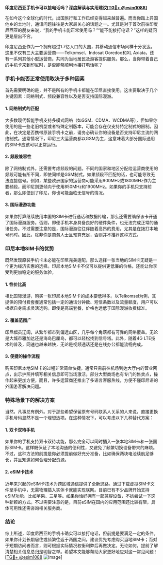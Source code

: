 **印度尼西亚手机卡可以接电话吗？深度解读与实用建议[[TG💪+ @esim1088](https://t.me/s/esim1088)]**

在如今这个全球化的时代，出国旅行和工作已经变得越来越普遍。而当你踏上异国他乡的土地时，通讯问题往往是大家最关心的话题之一。尤其是对于首次前往印度尼西亚的朋友来说，“我的手机卡能正常使用吗？”“能不能接打电话？”这样的疑问更是层出不穷。

印度尼西亚作为一个拥有超过1.7亿人口的大国，其移动通信市场同样十分发达。这里不仅有三大主要运营商——Telkomsel、Indosat Ooredoo和XL Axiata，还有一系列其他小型运营商，共同为当地居民及游客提供服务。那么，当你带着自己的手机卡来到印尼时，是否能够顺利地接打电话呢？

### 手机卡能否正常使用取决于多种因素

首先需要明确的是，并不是所有的手机卡都能在印尼直接使用。这主要取决于几个关键因素：网络制式、频段兼容性以及是否支持国际漫游。

#### 1. 网络制式的匹配

大多数现代智能手机支持多模式网络（如GSM、CDMA、WCDMA等），但如果你使用的是一些老旧机型或者特殊定制版本，可能会存在仅支持特定制式的限制。因此，在决定是否携带原装手机卡之前，请务必确认你的设备是否支持印尼主流的网络制式。通常情况下，印尼三大运营商都以GSM为主，这意味着大部分国际通用的SIM卡应该可以正常运行。

#### 2. 频段兼容性

除了网络制式外，还需要考虑频段的问题。不同的国家和地区分配给运营商使用的频段可能有所不同，即使同样是GSM制式，如果频段不匹配的话，也可能导致无法连接信号。例如，某些欧洲国家的运营商可能采用900MHz或1800MHz作为主要频段，而印尼则更倾向于使用850MHz和1900MHz。如果你的手机只支持前者，那么即便到了印尼，你也可能面临无信号的情况。

#### 3. 国际漫游功能

如果你打算继续使用本国的SIM卡进行通话和数据传输，那么还需要确保该卡开通了国际漫游服务。否则，即便手机本身具备良好的硬件条件，也无法完成正常的通讯任务。不过需要注意的是，国际漫游往往伴随着高昂的费用，尤其是在拨打本地号码时。因此，除非你是商务人士且预算充足，否则并不推荐这种方式。

### 印尼本地SIM卡的优势

既然发现原装手机卡未必能在印尼完美适配，那么选择一张当地的SIM卡无疑是一个更为经济实惠的选择。印尼本地SIM卡不仅可以提供更低廉的价格，还能让你享受到更加稳定的服务体验。

#### 1. 性价比高

相比国际漫游，购买一张印尼本地SIM卡的成本要低得多。以Telkomsel为例，其提供的预付费套餐通常包括一定的通话分钟数、短信条数以及流量额度，用户可以根据自身需求灵活选购。即使是高端套餐，价格也远低于国际漫游收费标准。

#### 2. 覆盖范围广

印尼幅员辽阔，从繁华都市到偏远山区，几乎每个角落都有可靠的网络覆盖。无论是大城市雅加达还是海岛巴厘岛，都可以轻松找到信号塔。此外，随着4G LTE技术的普及，网速也越来越快，无论是视频通话还是在线办公都能流畅完成。

#### 3. 便捷的操作流程

购买印尼本地SIM卡的过程非常简单快捷。通常只需前往机场到达大厅内的营业网点，出示护照并填写相关信息即可当场激活。部分大型商场也有专门的售卖点，操作起来更加方便。而且，许多运营商还推出了多语言客服热线，方便不懂印尼语的外国游客解决问题。

### 特殊场景下的解决方案

当然，凡事总有例外。对于那些希望保留原有号码联系人关系的人来说，直接更换手机号码显然不是一个理想选项。在这种情况下，可以考虑以下几种替代方案：

#### 1. 双卡双待手机

如果你的手机支持双卡双待功能，那么完全可以同时插入一张本地SIM卡和一张国际SIM卡。这样既保证了本地沟通的便利性，又避免了频繁切换设备带来的麻烦。不过，这种方法的前提是你必须提前做好充分准备，比如确保两块电池续航足够长，并且知道如何合理分配资源。

#### 2. eSIM卡技术

近年来兴起的eSIM卡技术为跨区域通信提供了全新思路。通过下载虚拟SIM卡文件至手机中，无需物理插入实体卡就能实现联网。目前已有不少品牌开始支持eSIM功能，比如苹果、三星等。如果你恰好拥有一部兼容设备，不妨尝试一下这种新颖的方式。不过需要注意的是，目前eSIM在国内的应用范围还比较有限，具体可用性还需咨询相关服务商。

### 结论

综上所述，印度尼西亚的手机卡确实可以接打电话，但前提是要满足一定的条件。如果你计划长期居住或频繁往返于两国之间，建议优先考虑购买当地SIM卡；而对于短期访问者而言，则可根据实际情况权衡利弊后再做决定。无论如何，提前了解清楚相关信息总归是明智之举。希望本文能够帮助大家更好地应对这一常见问题！[[TG💪+ @esim1088](https://t.me/s/esim1088) ![Image](https://i.postimg.cc/4NQfJmqS/Snipaste-2025-05-13-00-14-12.png)]